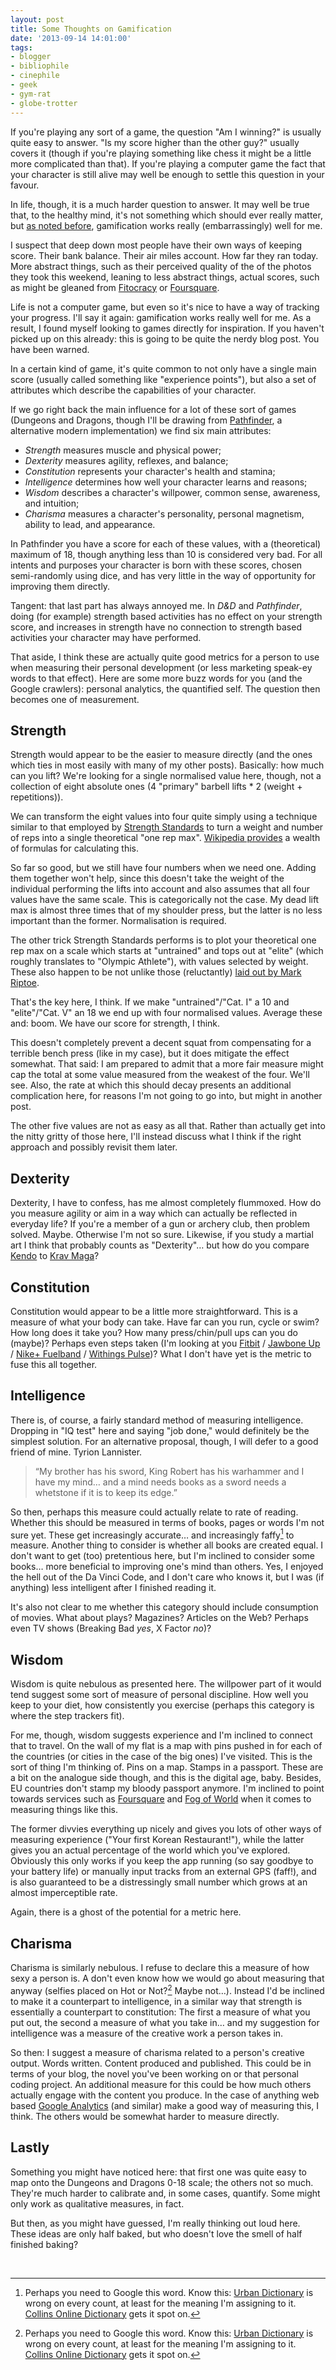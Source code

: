 ```yaml
---
layout: post
title: Some Thoughts on Gamification
date: '2013-09-14 14:01:00'
tags:
- blogger
- bibliophile
- cinephile
- geek
- gym-rat
- globe-trotter
---
```


If you're playing any sort of a game, the question "Am I winning?" is usually quite easy to answer. "Is my score higher than the other guy?" usually covers it (though if you're playing something like chess it might be a little more complicated than that). If you're playing a computer game the fact that your character is still alive may well be enough to settle this question in your favour.

In life, though, it is a much harder question to answer. It may well be true that, to the healthy mind, it's not something which should ever really matter, but [as noted before], gamification works really (embarrassingly) well for me.

[as noted before]: http://harveynick.com/2013/05/06/do-you-even-lift/

I suspect that deep down most people have their own ways of keeping score. Their bank balance. Their air miles account. How far they ran today. More abstract things, such as their perceived quality of the of the photos they took this weekend, leaning to less abstract things, actual scores, such as might be gleaned from [Fitocracy] or [Foursquare].

[Fitocracy]:https://www.fitocracy.com/
[Foursquare]:https://foursquare.com

<!-- More -->

Life is not a computer game, but even so it's nice to have a way of tracking your progress. I'll say it again: gamification works really well for me. As a result, I found myself looking to games directly for inspiration. If you haven't picked up on this already: this is going to be quite the nerdy blog post. You have been warned.

In a certain kind of game, it's quite common to not only have a single main score (usually called something like "experience points"), but also a set of attributes which describe the capabilities of your character.

If we go right back the main influence for a lot of these sort of games (Dungeons and Dragons, though I'll be drawing from [Pathfinder], a alternative modern implementation) we find six main attributes:

[Pathfinder]:http://paizo.com/pathfinder

* _Strength_ measures muscle and physical power;
* _Dexterity_ measures agility, reflexes, and balance;
* _Constitution_ represents your character's health and stamina;
* _Intelligence_  determines how well your character learns and reasons;
* _Wisdom_ describes a character's willpower, common sense, awareness, and intuition;
* _Charisma_ measures a character's personality, personal magnetism, ability to lead, and appearance.

In Pathfinder you have a score for each of these values, with a (theoretical) maximum of 18, though anything less than 10 is considered very bad. For all intents and purposes your character is born with these scores, chosen semi-randomly using dice, and has very little in the way of opportunity for improving them directly.

Tangent: that last part has always annoyed me. In _D&D_ and _Pathfinder_, doing (for example) strength based activities has no effect on your strength score, and increases in strength have no connection to strength based activities your character may have performed.

That aside, I think these are actually quite good metrics for a person to use when measuring their personal development (or less marketing speak-ey words to that effect). Here are some more buzz words for you (and the Google crawlers): personal analytics, the quantified self. The question then becomes one of measurement.

## Strength

Strength would appear to be the easier to measure directly (and the ones which ties in most easily with many of my other posts). Basically: how much can you lift? We're looking for a single normalised value here, though, not a collection of eight absolute ones (4 "primary" barbell lifts * 2 (weight + repetitions)).

We can transform the eight values into four quite simply using a technique similar to that employed by [Strength Standards] to turn a weight and number of reps into a single theoretical "one rep max". [Wikipedia provides] a wealth of formulas for calculating this.

[Strength Standards]:http://www.strstd.com/
[Wikipedia provides]:http://en.wikipedia.org/wiki/One-repetition_maximum#Calculating_approximate_1RM

So far so good, but we still have four numbers when we need one. Adding them together won't help, since this doesn't take the weight of the individual performing the lifts into account and also assumes that all four values have the same scale. This is categorically not the case. My dead lift max is almost three times that of my shoulder press, but the latter is no less important than the former. Normalisation is required.

The other trick Strength Standards performs is to plot your theoretical one rep max on a scale which starts at "untrained" and tops out at "elite" (which roughly translates to "Olympic Athlete"), with values selected by weight. These also happen to be not unlike those (reluctantly) [laid out by Mark Riptoe].

[laid out by Mark Riptoe]: http://startingstrength.com/files/standards.pdf

That's the key here, I think. If we make "untrained"/"Cat. I" a 10 and "elite"/"Cat. V" an 18 we end up with four normalised values. Average these and: boom. We have our score for strength, I think.

This doesn't completely prevent a decent squat from compensating for a terrible bench press (like in my case), but it does mitigate the effect somewhat. That said: I am prepared to admit that a more fair measure might cap the total at some value measured from the weakest of the four. We'll see. Also, the rate at which this should decay presents an additional complication here, for reasons I'm not going to go into, but might in another post.

The other five values are not as easy as all that. Rather than actually get into the nitty gritty of those here, I'll instead discuss what I think if the right approach and possibly revisit them later.

## Dexterity

Dexterity, I have to confess, has me almost completely flummoxed. How do you measure agility or aim in a way which can actually be reflected in everyday life? If you're a member of a gun or archery club, then problem solved. Maybe. Otherwise I'm not so sure. Likewise, if you study a martial art I think that probably counts as "Dexterity"… but how do you compare [Kendo] to [Krav Maga]?

[Kendo]:http://en.wikipedia.org/wiki/Kendo
[Krav Maga]:http://en.wikipedia.org/wiki/Krav_Maga

## Constitution

Constitution would appear to be a little more straightforward. This is a measure of what your body can take. Have far can you run, cycle or swim? How long does it take you? How many press/chin/pull ups can you do (maybe)? Perhaps even steps taken (I'm looking at you [Fitbit] / [Jawbone Up] / [Nike+ Fuelband] / [Withings Pulse])? What I don't have yet is the metric to fuse this all together.

[Fitbit]:http://www.fitbit.com/uk
[Jawbone Up]:https://jawbone.com/up
[Nike+ Fuelband]:http://www.nike.com/cdp/fuelband/us/en_us/
[Withings Pulse]:http://www.withings.com/en/pulse

## Intelligence

There is, of course, a fairly standard method of measuring intelligence. Dropping in "IQ test" here and saying "job done," would definitely be the simplest solution. For an alternative proposal, though, I will defer to a good friend of mine. Tyrion Lannister.

> “My brother has his sword, King Robert has his warhammer and I have my mind… and a mind needs books as a sword needs a whetstone if it is to keep its edge.”


So then, perhaps this measure could actually relate to rate of reading. Whether this should be measured in terms of books, pages or words I'm not sure yet. These get increasingly accurate… and increasingly faffy[^n] to measure. Another thing to consider is whether all books are created equal. I don't want to get (too) pretentious here, but I'm inclined to consider some books… more beneficial to improving one's mind than others. Yes, I enjoyed the hell out of the Da Vinci Code, and I don't care who knows it, but I was (if anything) less intelligent after I finished reading it.

It's also not clear to me whether this category should include consumption of movies. What about plays? Magazines? Articles on the Web? Perhaps even TV shows (Breaking Bad _yes_, X Factor _no_)?

## Wisdom

Wisdom is quite nebulous as presented here. The willpower part of it would tend suggest some sort of measure of personal discipline. How well you keep to your diet, how consistently you exercise (perhaps this category is where the step trackers fit).

For me, though, wisdom suggests experience and I'm inclined to connect that to travel. On the wall of my flat is a map with pins pushed in for each of the countries (or cities in the case of the big ones) I've visited. This is the sort of thing I'm thinking of. Pins on a map. Stamps in a passport. These are a bit on the analogue side though, and this is the digital age, baby. Besides, EU countries don't stamp my bloody passport anymore. I'm inclined to point towards services such as [Foursquare] and [Fog of World] when it comes to measuring things like this.

[Foursquare]:https://www.fitocracy.com/
[Fog of World]:http://en.fogofworld.com/

The former divvies everything up nicely and gives you lots of other ways of measuring experience ("Your first Korean Restaurant!"), while the latter gives you an actual percentage of the world which you've explored. Obviously this only works if you keep the app running (so say goodbye to your battery life) or manually input tracks from an external GPS (faff!), and is also guaranteed to be a distressingly small number which grows at an almost imperceptible rate.

Again, there is a ghost of the potential for a metric here.

## Charisma

Charisma is similarly nebulous. I refuse to declare this a measure of how sexy a person is. A don't even know how we would go about measuring that anyway (selfies placed on Hot or Not?[^n] Maybe not…). Instead I'd be inclined to make it a counterpart to intelligence, in a similar way that strength is essentially a counterpart to constitution: The first a measure of what you put out, the second a measure of what you take in… and my suggestion for intelligence was a measure of the creative work a person takes in.

So then: I suggest a measure of charisma related to a person's creative output. Words written. Content produced and published. This could be in terms of your blog, the novel you've been working on or that personal coding project. An additional measure for this could be how much others actually engage with the content you produce. In the case of anything web based [Google Analytics] (and similar) make a good way of measuring this, I think. The others would be somewhat harder to measure directly.

[Google Analytics]:http://www.google.com/analytics/

## Lastly

Something you might have noticed here: that first one was quite easy to map onto the Dungeons and Dragons 0-18 scale; the others  not so much. They're much harder to calibrate and, in some cases, quantify. Some might only work as qualitative measures, in fact.

But then, as you might have guessed, I'm really thinking out loud here. These ideas are only half baked, but who doesn't love the smell of half finished baking?

<br/>

[^n]: Perhaps you need to Google this word. Know this: [Urban Dictionary](http://www.urbandictionary.com/define.php?term=faffy) is wrong on every count, at least for the meaning I'm assigning to it. [Collins Online Dictionary](http://www.collinsdictionary.com/submission/2/faffy) gets it spot on.

[^n]: News Flash! [Hot or Not](http://hotornot.com/) is still a thing!